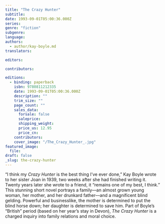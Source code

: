 ```yaml
---
title: "The Crazy Hunter"
subtitle:
date: 1993-09-01T05:00:36.000Z
series:
genre: "fiction"
subgenre:
language:
authors:
  - author/kay-boyle.md
translators:

editors:

contributors:

editions:
  - binding: paperback
    isbn: 9780811212335
    date: 1993-09-01T05:00:36.000Z
    description: ""
    trim_size: ""
    page_count: ""
    sales_data:
      forsale: false
      saleprice:
      shipping_weight:
      price_us: 12.95
      price_cn:
    contributors:
    cover_image: "/The_Crazy_Hunter_.jpg"
featured_image:
  file:
draft: false
_slug: the-crazy-hunter
---
```


“I think my _Crazy Hunter_ is the best thing I’ve ever done,” Kay Boyle wrote to her sister Joan in 1939, two weeks after she had finished writing it. Twenty years later she wrote to a friend, it “remains one of my best, I think.” This stunning short novel portrays a family––an almost grown young woman, her mother, and her drunkard father––and a magnificent blind gelding. Powerful and businesslike, the mother is determined to put the blind horse down; her daughter is determined to save him. Part of Boyle’s “British” period (based on her year’s stay in Devon), _The Crazy Hunter_ is a charged inquiry into family relations and moral choice.

